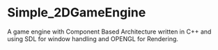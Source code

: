 # Simple_2DGameEngine
A game engine with Component Based Architecture written in C++ and using SDL for window handling and OPENGL for Rendering.
